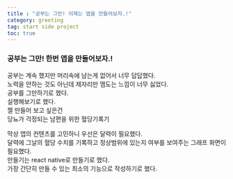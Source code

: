 ```yaml
---
title : "공부는 그만! 이제는 앱을 만들어보자.!"
category: greeting
tag: start side project
toc: true
---
```

### 공부는 그만! 한번 앱을 만들어보자.!
공부는 계속 했지만 머리속에 남는게 없어서 너무 답답했다.  
노력을 안하는 것도 아닌데 제자리만 맴도는 느낌이 너무 싫었다.  
공부를 그만하기로 했다.  
실행해보기로 했다.  
젤 만들어 보고 싶은건  
당뇨가 걱정되는 남편을 위한 혈당기록기 

막상 앱의 컨텐츠를 고민하니  우선은 달력이 필요했다.  
달력에 그날의 혈당 수치를 기록하고 정상범위에 있는지 여부를 보여주는 그래프 화면이 필요했다.  
만들기는 react native로 만들기로 했다.  
가장 간단히 만들 수 있는 최소의 기능으로 작성하기로 했다.  
